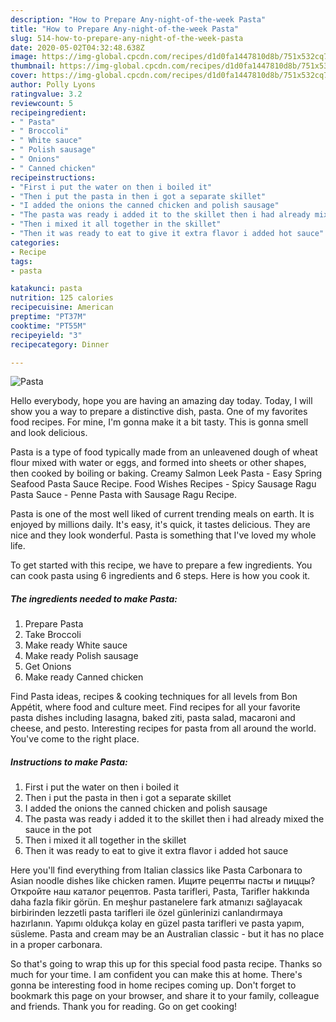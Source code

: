 ```yaml
---
description: "How to Prepare Any-night-of-the-week Pasta"
title: "How to Prepare Any-night-of-the-week Pasta"
slug: 514-how-to-prepare-any-night-of-the-week-pasta
date: 2020-05-02T04:32:48.638Z
image: https://img-global.cpcdn.com/recipes/d1d0fa1447810d8b/751x532cq70/pasta-recipe-main-photo.jpg
thumbnail: https://img-global.cpcdn.com/recipes/d1d0fa1447810d8b/751x532cq70/pasta-recipe-main-photo.jpg
cover: https://img-global.cpcdn.com/recipes/d1d0fa1447810d8b/751x532cq70/pasta-recipe-main-photo.jpg
author: Polly Lyons
ratingvalue: 3.2
reviewcount: 5
recipeingredient:
- " Pasta"
- " Broccoli"
- " White sauce"
- " Polish sausage"
- " Onions"
- " Canned chicken"
recipeinstructions:
- "First i put the water on then i boiled it"
- "Then i put the pasta in then i got a separate skillet"
- "I added the onions the canned chicken and polish sausage"
- "The pasta was ready i added it to the skillet then i had already mixed the sauce in the pot"
- "Then i mixed it all together in the skillet"
- "Then it was ready to eat to give it extra flavor i added hot sauce"
categories:
- Recipe
tags:
- pasta

katakunci: pasta 
nutrition: 125 calories
recipecuisine: American
preptime: "PT37M"
cooktime: "PT55M"
recipeyield: "3"
recipecategory: Dinner

---
```



![Pasta](https://img-global.cpcdn.com/recipes/d1d0fa1447810d8b/751x532cq70/pasta-recipe-main-photo.jpg)

Hello everybody, hope you are having an amazing day today. Today, I will show you a way to prepare a distinctive dish, pasta. One of my favorites food recipes. For mine, I'm gonna make it a bit tasty. This is gonna smell and look delicious.

Pasta is a type of food typically made from an unleavened dough of wheat flour mixed with water or eggs, and formed into sheets or other shapes, then cooked by boiling or baking. Creamy Salmon Leek Pasta - Easy Spring Seafood Pasta Sauce Recipe. Food Wishes Recipes - Spicy Sausage Ragu Pasta Sauce - Penne Pasta with Sausage Ragu Recipe.

Pasta is one of the most well liked of current trending meals on earth. It is enjoyed by millions daily. It's easy, it's quick, it tastes delicious. They are nice and they look wonderful. Pasta is something that I've loved my whole life.


To get started with this recipe, we have to prepare a few ingredients. You can cook pasta using 6 ingredients and 6 steps. Here is how you cook it.

<!--inarticleads1-->

##### The ingredients needed to make Pasta:

1. Prepare  Pasta
1. Take  Broccoli
1. Make ready  White sauce
1. Make ready  Polish sausage
1. Get  Onions
1. Make ready  Canned chicken


Find Pasta ideas, recipes &amp; cooking techniques for all levels from Bon Appétit, where food and culture meet. Find recipes for all your favorite pasta dishes including lasagna, baked ziti, pasta salad, macaroni and cheese, and pesto. Interesting recipes for pasta from all around the world. You&#39;ve come to the right place. 

<!--inarticleads2-->

##### Instructions to make Pasta:

1. First i put the water on then i boiled it
1. Then i put the pasta in then i got a separate skillet
1. I added the onions the canned chicken and polish sausage
1. The pasta was ready i added it to the skillet then i had already mixed the sauce in the pot
1. Then i mixed it all together in the skillet
1. Then it was ready to eat to give it extra flavor i added hot sauce


Here you&#39;ll find everything from Italian classics like Pasta Carbonara to Asian noodle dishes like chicken ramen. Ищите рецепты пасты и пиццы? Откройте наш каталог рецептов. Pasta tarifleri, Pasta, Tarifler hakkında daha fazla fikir görün. En meşhur pastanelere fark atmanızı sağlayacak birbirinden lezzetli pasta tarifleri ile özel günlerinizi canlandırmaya hazırlanın. Yapımı oldukça kolay en güzel pasta tarifleri ve pasta yapım, süsleme. Pasta and cream may be an Australian classic - but it has no place in a proper carbonara. 

So that's going to wrap this up for this special food pasta recipe. Thanks so much for your time. I am confident you can make this at home. There's gonna be interesting food in home recipes coming up. Don't forget to bookmark this page on your browser, and share it to your family, colleague and friends. Thank you for reading. Go on get cooking!

